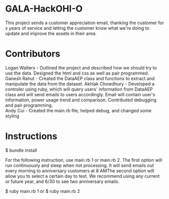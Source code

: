 # GALA-HackOHI-O
This project sends a customer appreciation email, thanking the customer for x years of service and letting the customer know what we're doing to update and improve the assets in their area.

# Contributors
Logan Walters - Outlined the project and described how we should try to use the data. Designed the html and css as well as pair programmed.
Ganesh Rahut - Created the DataAEP class and functions to extract and manipulate the data from the dataset.
Akhlak Chowdhury - Developed a controler using ruby, which will query users' information from DataAEP class and will send emails to users accordingly. Email will contain user's information, power usage trend and comparison. Contributed debugging and pair programming.  
Andy Cui - Created the main.rb file, helped debug, and changed some styling

# Instructions
$ bundle install

For the following instruction, use main.rb 1 or main.rb 2. The first option will run continuously and sleep when not processing. It will send emails out every morning to anniversary customers at 8 AMThe second option will allow you to select a certain day to test. We recommend using any current or future year, and 6/30 to see two anniversary emails. 

$ ruby main.rb 1
or
$ ruby main.rb 2
